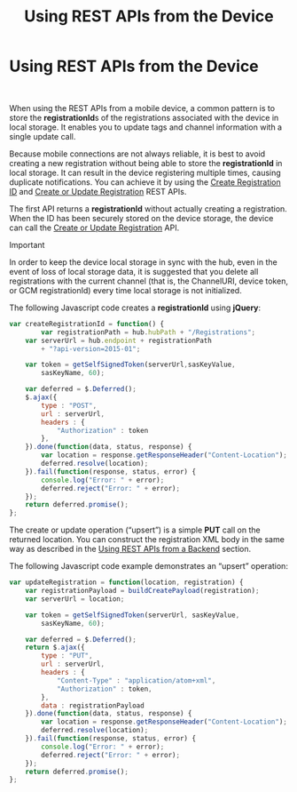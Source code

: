 ﻿---
title: Using REST APIs from the Device
TOCTitle: Using REST APIs from the Device
ms:assetid: dc28bdeb-67d0-4d33-9263-dee969898e1e
ms:mtpsurl: https://msdn.microsoft.com/en-us/library/Dn495631(v=Azure.100)
ms:contentKeyID: 60572136
ms.date: 08/18/2015
mtps_version: v=Azure.100
dev_langs:
- javascript
---

# Using REST APIs from the Device

 


When using the REST APIs from a mobile device, a common pattern is to store the **registrationId**s of the registrations associated with the device in local storage. It enables you to update tags and channel information with a single update call.

Because mobile connections are not always reliable, it is best to avoid creating a new registration without being able to store the **registrationId** in local storage. It can result in the device registering multiple times, causing duplicate notifications. You can achieve it by using the [Create Registration ID](dn495626\(v=azure.100\).md) and [Create or Update Registration](dn495630\(v=azure.100\).md) REST APIs.

The first API returns a **registrationId** without actually creating a registration. When the ID has been securely stored on the device storage, the device can call the [Create or Update Registration](dn495630\(v=azure.100\).md) API.


> [!IMPORTANT]
> <P>In order to keep the device local storage in sync with the hub, even in the event of loss of local storage data, it is suggested that you delete all registrations with the current channel (that is, the ChannelURI, device token, or GCM registrationId) every time local storage is not initialized.</P>



The following Javascript code creates a **registrationId** using **jQuery**:

``` javascript
var createRegistrationId = function() {
        var registrationPath = hub.hubPath + "/Registrations";
    var serverUrl = hub.endpoint + registrationPath
        + "?api-version=2015-01";

    var token = getSelfSignedToken(serverUrl,sasKeyValue,
        sasKeyName, 60);

    var deferred = $.Deferred();
    $.ajax({
        type : "POST",
        url : serverUrl,
        headers : {
            "Authorization" : token
        },
    }).done(function(data, status, response) {
        var location = response.getResponseHeader("Content-Location");
        deferred.resolve(location);
    }).fail(function(response, status, error) {
        console.log("Error: " + error);
        deferred.reject("Error: " + error);
    });
    return deferred.promise();
};
```

The create or update operation (“upsert”) is a simple **PUT** call on the returned location. You can construct the registration XML body in the same way as described in the [Using REST APIs from a Backend](dn495628\(v=azure.100\).md) section.

The following Javascript code example demonstrates an “upsert” operation:

``` javascript
var updateRegistration = function(location, registration) {
    var registrationPayload = buildCreatePayload(registration);
    var serverUrl = location;

    var token = getSelfSignedToken(serverUrl, sasKeyValue,
        sasKeyName, 60);

    var deferred = $.Deferred();
    return $.ajax({
        type : "PUT",
        url : serverUrl,
        headers : {
            "Content-Type" : "application/atom+xml",
            "Authorization" : token,
        },
        data : registrationPayload
    }).done(function(data, status, response) {
        var location = response.getResponseHeader("Content-Location");
        deferred.resolve(location);
    }).fail(function(response, status, error) {
        console.log("Error: " + error);
        deferred.reject("Error: " + error);
    });
    return deferred.promise();
};
```

